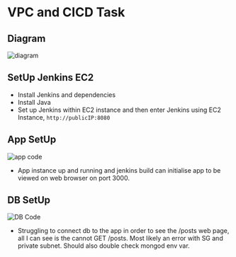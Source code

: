 # VPC and CICD Task

## Diagram
![diagram](JENKINS_AND_VPC.PNG)

## SetUp Jenkins EC2
- Install Jenkins and dependencies
- Install Java 
- Set up Jenkins within EC2 instance and then enter Jenkins using EC2 Instance, `http://publicIP:8080`


## App SetUp
![app code](app_code.PNG)
- App instance up and running and jenkins build can initialise app to be viewed on web browser on port 3000. 

## DB SetUp
![DB Code](db_code.PNG)
- Struggling to connect db to the app in order to see the /posts web page, all I can see is the cannot GET /posts. Most likely an error with SG and private subnet. Should also double check mongod env var. 
